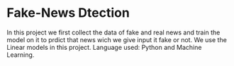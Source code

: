 # Fake-News Dtection
In this project we first collect the data of fake and real news and train the model on it to prdict that news wich we give input it fake or not.
We use the Linear models in this project.
Language used: Python and Machine Learning.
